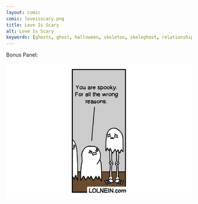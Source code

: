 ```yaml
---
layout: comic
comic: loveisscary.png
title: Love Is Scary
alt: Love Is Scary
keywords: [ghosts, ghost, halloween, skeleton, skeleghost, relationship, spooky, son]
---
```


Bonus Panel:

![Love Is Scary Bonus](/images/loveisscary_bonus.png)
